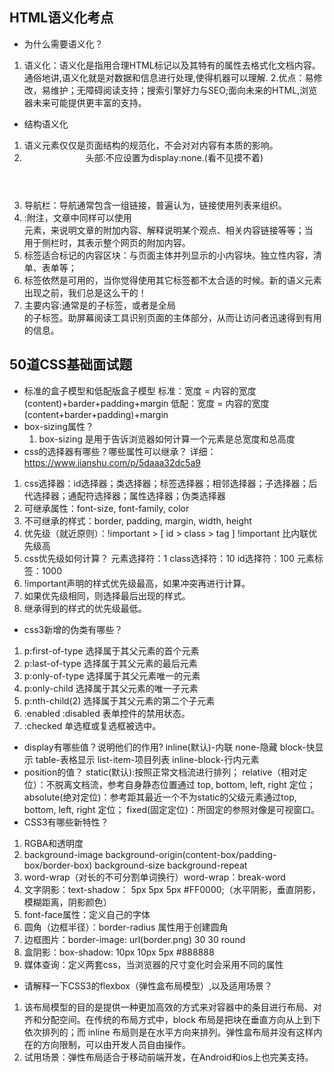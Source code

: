 ## HTML语义化考点
- 为什么需要语义化？
1. 语义化：语义化是指用合理HTML标记以及其特有的属性去格式化文档内容。通俗地讲,语义化就是对数据和信息进行处理,使得机器可以理解.
2.优点：易修改，易维护；无障碍阅读支持；搜索引擎好力与SEO;面向未来的HTML,浏览器未来可能提供更丰富的支持。
- 结构语义化
1. 语义元素仅仅是页面结构的规范化，不会对对内容有本质的影响。
2. <header>头部:不应设置为display:none.(看不见摸不着)
3. <nav>导航栏：导航通常包含一组链接，普遍认为，链接使用列表来组织。
4. <aside>:附注，文章中同样可以使用<aside>元素，来说明文章的附加内容、解释说明某个观点、相关内容链接等等；当<aside>用于侧栏时，其表示整个网页的附加内容。
5. <section>标签适合标记的内容区块：与页面主体并列显示的小内容块。独立性内容，清单、表单等；
6. <div>标签依然是可用的，当你觉得使用其它标签都不太合适的时候。新的语义元素出现之前，我们总是这么干的！
7. <main>主要内容:通常是<body>的子标签，或者是全局<div>的子标签。助屏幕阅读工具识别页面的主体部分，从而让访问者迅速得到有用的信息。

## 50道CSS基础面试题
- 标准的盒子模型和低配版盒子模型
 标准：宽度 = 内容的宽度(content)+barder+padding+margin
 低配：宽度 = 内容的宽度(content+barder+padding)+margin
- box-sizing属性？
  1. box-sizing 是用于告诉浏览器如何计算一个元素是总宽度和总高度
- css的选择器有哪些？哪些属性可以继承？
详细：https://www.jianshu.com/p/5daaa32dc5a9
1. css选择器：id选择器；类选择器；标签选择器；相邻选择器；子选择器；后代选择器；通配符选择器；属性选择器；伪类选择器
2. 可继承属性：font-size, font-family, color
3. 不可继承的样式：border, padding, margin, width, height
4. 优先级（就近原则）：!important > [ id > class > tag ]
!important 比内联优先级高
5. css优先级如何计算？
元素选择符：1
class选择符：10
id选择符：100
元素标签：1000
6. !important声明的样式优先级最高，如果冲突再进行计算。
7. 如果优先级相同，则选择最后出现的样式。
8. 继承得到的样式的优先级最低。
- css3新增的伪类有哪些？
1. p:first-of-type 选择属于其父元素的首个元素
2. p:last-of-type 选择属于其父元素的最后元素
3. p:only-of-type 选择属于其父元素唯一的元素
4. p:only-child 选择属于其父元素的唯一子元素
5. p:nth-child(2) 选择属于其父元素的第二个子元素
6. :enabled :disabled 表单控件的禁用状态。
7. :checked 单选框或复选框被选中。
- display有哪些值？说明他们的作用?
inline(默认)-内联
none-隐藏
block-快显示
table-表格显示
list-item-项目列表
inline-block-行内元素
- position的值？
static(默认):按照正常文档流进行排列；
relative（相对定位）：不脱离文档流，参考自身静态位置通过 top, bottom, left, right 定位；
absolute(绝对定位)：参考距其最近一个不为static的父级元素通过top, bottom, left, right 定位；
fixed(固定定位)：所固定的参照对像是可视窗口。
- CSS3有哪些新特性？
1. RGBA和透明度
2. background-image background-origin(content-box/padding-box/border-box) background-size background-repeat
3. word-wrap（对长的不可分割单词换行）word-wrap：break-word
4. 文字阴影：text-shadow： 5px 5px 5px #FF0000;（水平阴影，垂直阴影，模糊距离，阴影颜色）
5. font-face属性：定义自己的字体
6. 圆角（边框半径）：border-radius 属性用于创建圆角
7. 边框图片：border-image: url(border.png) 30 30 round
8. 盒阴影：box-shadow: 10px 10px 5px #888888
9. 媒体查询：定义两套css，当浏览器的尺寸变化时会采用不同的属性
- 请解释一下CSS3的flexbox（弹性盒布局模型）,以及适用场景？
1. 该布局模型的目的是提供一种更加高效的方式来对容器中的条目进行布局、对齐和分配空间。在传统的布局方式中，block 布局是把块在垂直方向从上到下依次排列的；而 inline 布局则是在水平方向来排列。弹性盒布局并没有这样内在的方向限制，可以由开发人员自由操作。
2. 试用场景：弹性布局适合于移动前端开发，在Android和ios上也完美支持。
